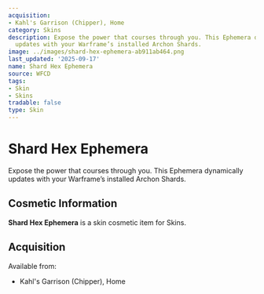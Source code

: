 ```yaml
---
acquisition:
- Kahl's Garrison (Chipper), Home
category: Skins
description: Expose the power that courses through you. This Ephemera dynamically
  updates with your Warframe’s installed Archon Shards.
image: ../images/shard-hex-ephemera-ab911ab464.png
last_updated: '2025-09-17'
name: Shard Hex Ephemera
source: WFCD
tags:
- Skin
- Skins
tradable: false
type: Skin
---
```


# Shard Hex Ephemera

Expose the power that courses through you. This Ephemera dynamically updates with your Warframe’s installed Archon Shards.

## Cosmetic Information

**Shard Hex Ephemera** is a skin cosmetic item for Skins.

## Acquisition

Available from:
- Kahl's Garrison (Chipper), Home

